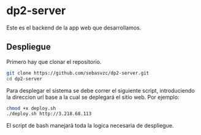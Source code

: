 # dp2-server

Este es el backend de la app web que desarrollamos.

## Despliegue

Primero hay que clonar el repositorio.

```sh
git clone https://github.com/sebasvzc/dp2-server.git
cd dp2-server
```

Para desplegar el sistema se debe correr el siguiente script, introduciendo la direccion url base a la cual se deplegará el sitio web. Por ejemplo:

```sh
chmod +x deploy.sh
./deploy.sh http://3.218.68.113
```

El script de bash manejará toda la logica necesaria de despliegue.
